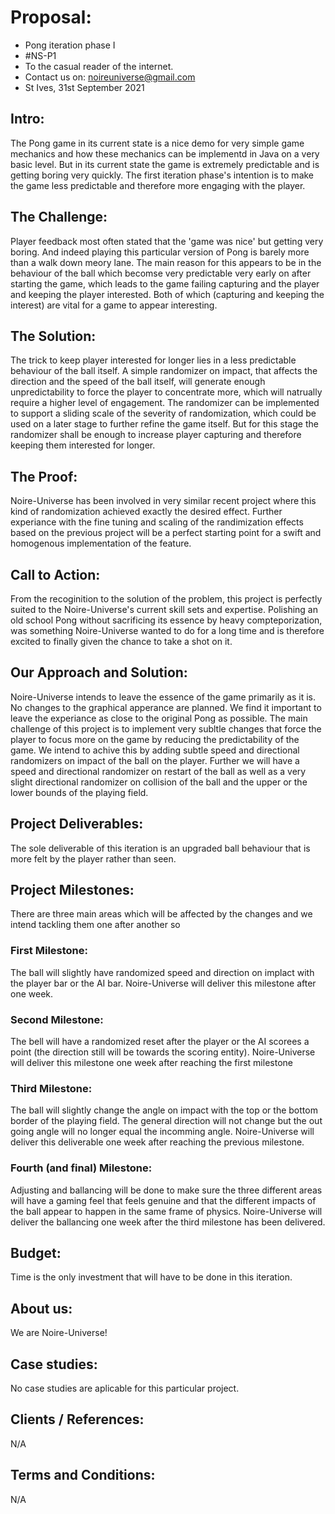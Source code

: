 # Proposal:
- Pong iteration phase I
- #NS-P1
- To the casual reader of the internet.
- Contact us on: noireuniverse@gmail.com
- St Ives, 31st September 2021

## Intro:
The Pong game in its current state is a nice demo for very simple game mechanics and how these mechanics can be implementd in Java on a very basic level. But in its current state the game is extremely predictable and is getting boring very quickly. The first iteration phase's intention is to make the game less predictable and therefore more engaging with the player.

## The Challenge:
Player feedback most often stated that the 'game was nice' but getting very boring. And indeed playing this particular version of Pong is barely more than a walk down meory lane. The main reason for this appears to be in the behaviour of the ball which becomse very predictable very early on after starting the game, which leads to the game failing capturing and the player and keeping the player interested. Both of which (capturing and keeping the interest) are vital for a game to appear interesting.

## The Solution:
The trick to keep player interested for longer lies in a less predictable behaviour of the ball itself. A simple randomizer on impact, that affects the direction and the speed of the ball itself, will generate enough unpredictability to force the player to concentrate more, which will natrually require a higher level of engagement. The randomizer can be implemented to support a sliding scale of the severity of randomization, which could be used on a later stage to further refine the game itself. But for this stage the randomizer shall be enough to increase player capturing and therefore keeping them interested for longer.

## The Proof:
Noire-Universe has been involved in very similar recent project where this kind of randomization achieved exactly the desired effect. Further experiance with the fine tuning and scaling of the randimization effects based on the previous project will be a perfect starting point for a swift and homogenous implementation of the feature.

## Call to Action:
From the recoginition to the solution of the problem, this project is perfectly suited to the Noire-Universe's current skill sets and expertise. Polishing an old school Pong without sacrificing its essence by heavy compteporization, was something Noire-Universe wanted to do for a long time and is therefore excited to finally given the chance to take a shot on it.

## Our Approach and Solution:
Noire-Universe intends to leave the essence of the game primarily as it is. No changes to the graphical apperance are planned. We find it important to leave the experiance as close to the original Pong as possible. The main challenge of this project is to implement very subltle changes that force the player to focus more on the game by reducing the predictability of the game. We intend to achive this by adding subtle speed and directional randomizers on impact of the ball on the player. Further we will have a speed and directional randomizer on restart of the ball as well as a very slight directional randomizer on collision of the ball and the upper or the lower bounds of the playing field.

## Project Deliverables:
The sole deliverable of this iteration is an upgraded ball behaviour that is more felt by the player rather than seen.

## Project Milestones:
There are three main areas which will be affected by the changes and we intend tackling them one after another so
### First Milestone:
The ball will slightly have randomized speed and direction on implact with the player bar or the AI bar. Noire-Universe will deliver this milestone after one week.
### Second Milestone:
The bell will have a randomized reset after the player or the AI scorees a point (the direction still will be towards the scoring entity). Noire-Universe will deliver this milestone one week after reaching the first milestone
### Third Milestone:
The ball will slightly change the angle on impact with the top or the bottom border of the playing field. The general direction will not change but the out going angle will no longer equal the incomming angle. Noire-Universe will deliver this deliverable one week after reaching the previous milestone.
### Fourth (and final) Milestone:
Adjusting and ballancing will be done to make sure the three different areas will have a gaming feel that feels genuine and that the different impacts of the ball appear to happen in the same frame of physics. Noire-Universe will deliver the ballancing one week after the third milestone has been delivered.

## Budget:
Time is the only investment that will have to be done in this iteration.

## About us:
We are Noire-Universe!

## Case studies:
No case studies are aplicable for this particular project.

## Clients / References:
N/A

## Terms and Conditions:
N/A

